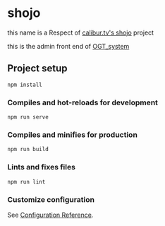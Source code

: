 # shojo
this name is a Respect of [calibur.tv's shojo](https://github.com/calibur-tv/Shojo) project

this is the admin front end of [OGT_system](https://github.com/cfdxkk/OGT_System_Client) 

## Project setup
```
npm install
```

### Compiles and hot-reloads for development
```
npm run serve
```

### Compiles and minifies for production
```
npm run build
```

### Lints and fixes files
```
npm run lint
```

### Customize configuration
See [Configuration Reference](https://cli.vuejs.org/config/).

